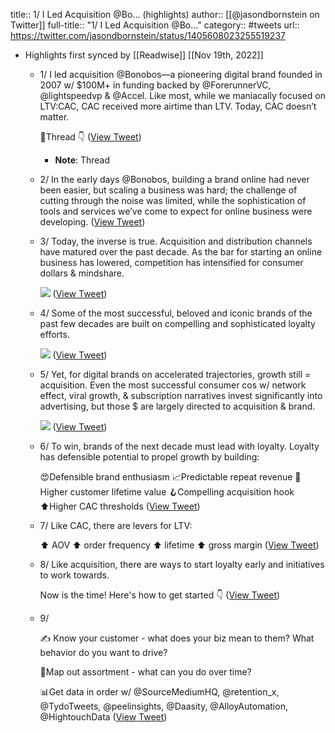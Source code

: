 title:: 1/ I Led Acquisition @Bo... (highlights)
author:: [[@jasondbornstein on Twitter]]
full-title:: "1/ I Led Acquisition @Bo..."
category:: #tweets
url:: https://twitter.com/jasondbornstein/status/1405608023255519237

- Highlights first synced by [[Readwise]] [[Nov 19th, 2022]]
	- 1/ I led acquisition @Bonobos—a pioneering digital  brand founded in 2007 w/ $100M+ in funding backed by @ForerunnerVC, @lightspeedvp & @Accel. Like most, while we maniacally focused on LTV:CAC, CAC received more airtime than LTV. Today, CAC doesn’t matter.
	  
	  🧵Thread 👇 ([View Tweet](https://twitter.com/jasondbornstein/status/1405608003886149634))
		- **Note**: Thread
	- 2/ In the early days @Bonobos, building a brand online had never been easier, but scaling a business was hard; the challenge of cutting through the noise was limited, while the sophistication of tools and services we’ve come to expect for online business were developing. ([View Tweet](https://twitter.com/jasondbornstein/status/1405608004829863936))
	- 3/ Today, the inverse is true. Acquisition and distribution channels have matured over the past decade. As the bar for starting an online business has lowered, competition has intensified for consumer dollars & mindshare. 
	  
	  ![](https://pbs.twimg.com/media/E4G1MkMVoAwtL6y.jpg) ([View Tweet](https://twitter.com/jasondbornstein/status/1405608008562864128))
	- 4/ Some of the most successful, beloved and iconic brands of the past few decades are built on compelling and sophisticated loyalty efforts. 
	  
	  ![](https://pbs.twimg.com/media/E4G1NxiUUAIfCZF.jpg) ([View Tweet](https://twitter.com/jasondbornstein/status/1405608012031488010))
	- 5/ Yet, for digital brands on accelerated trajectories, growth still = acquisition. Even the most successful consumer cos w/ network effect, viral growth, & subscription narratives invest significantly into advertising, but those $ are largely directed to acquisition & brand. 
	  
	  ![](https://pbs.twimg.com/media/E4G1O6cVcAATH9B.jpg) ([View Tweet](https://twitter.com/jasondbornstein/status/1405608015177285632))
	- 6/ To win, brands of the next decade must lead with loyalty. Loyalty has defensible potential to propel growth by building:
	  
	  😍Defensible brand enthusiasm
	  📈Predictable repeat revenue
	  🚀Higher customer lifetime value
	  🪝Compelling acquisition hook
	  ⬆️Higher CAC thresholds ([View Tweet](https://twitter.com/jasondbornstein/status/1405608016573997056))
	- 7/ Like CAC, there are levers for LTV:
	  
	  ⬆️ AOV
	  ⬆️ order frequency
	  ⬆️ lifetime
	  ⬆️ gross margin ([View Tweet](https://twitter.com/jasondbornstein/status/1405608017500934147))
	- 8/ Like acquisition, there are ways to start loyalty early and initiatives to work towards.
	  
	  Now is the time! Here's how to get started 👇 ([View Tweet](https://twitter.com/jasondbornstein/status/1405608018318745603))
	- 9/ 
	  
	  ✍️ Know your customer - what does your biz mean to them? What behavior do you want to drive?
	  
	  🛒Map out assortment - what can you do over time?
	  
	  📊Get data in order w/ @SourceMediumHQ, @retention_x, @TydoTweets, @peelinsights, @Daasity, @AlloyAutomation, @HightouchData ([View Tweet](https://twitter.com/jasondbornstein/status/1405608019153494019))